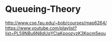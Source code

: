# Queueing-Theory

http://www.cse.fau.edu/~bob/courses/map6264/
https://www.youtube.com/playlist?list=PL59NBu6N8dUqYClaKpoozyzK3Kpcm5eou
